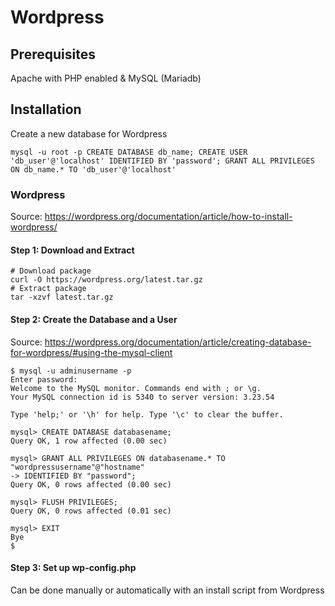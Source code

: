 # Wordpress

## Prerequisites

Apache with PHP enabled & MySQL (Mariadb)

## Installation 

Create a new database for Wordpress
```
mysql -u root -p CREATE DATABASE db_name; CREATE USER 'db_user'@'localhost' IDENTIFIED BY 'password'; GRANT ALL PRIVILEGES ON db_name.* TO 'db_user'@'localhost'
```

### Wordpress

Source: https://wordpress.org/documentation/article/how-to-install-wordpress/

#### Step 1: Download and Extract
```
# Download package
curl -O https://wordpress.org/latest.tar.gz
# Extract package
tar -xzvf latest.tar.gz
```

#### Step 2: Create the Database and a User

Source: https://wordpress.org/documentation/article/creating-database-for-wordpress/#using-the-mysql-client

```
$ mysql -u adminusername -p  
Enter password:  
Welcome to the MySQL monitor. Commands end with ; or \g.  
Your MySQL connection id is 5340 to server version: 3.23.54  
  
Type 'help;' or '\h' for help. Type '\c' to clear the buffer.  
  
mysql> CREATE DATABASE databasename;  
Query OK, 1 row affected (0.00 sec)  
  
mysql> GRANT ALL PRIVILEGES ON databasename.* TO "wordpressusername"@"hostname"  
-> IDENTIFIED BY "password";  
Query OK, 0 rows affected (0.00 sec)  
  
mysql> FLUSH PRIVILEGES;  
Query OK, 0 rows affected (0.01 sec)   
  
mysql> EXIT  
Bye  
$
```

#### Step 3: Set up wp-config.php

Can be done manually or automatically with an install script from Wordpress
